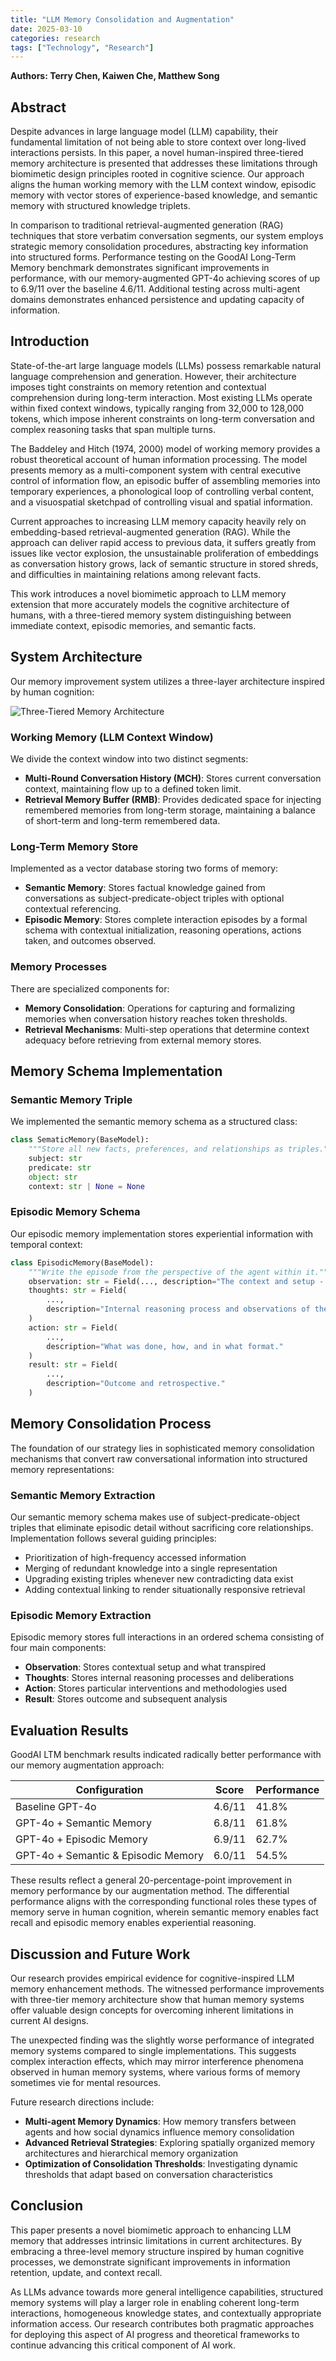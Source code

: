 ```yaml
---
title: "LLM Memory Consolidation and Augmentation"
date: 2025-03-10
categories: research
tags: ["Technology", "Research"]
---
```

**Authors: Terry Chen, Kaiwen Che, Matthew Song**

## Abstract
Despite advances in large language model (LLM) capability, their fundamental limitation of not being able to store context over long-lived interactions persists. In this paper, a novel human-inspired three-tiered memory architecture is presented that addresses these limitations through biomimetic design principles rooted in cognitive science. Our approach aligns the human working memory with the LLM context window, episodic memory with vector stores of experience-based knowledge, and semantic memory with structured knowledge triplets. 

In comparison to traditional retrieval-augmented generation (RAG) techniques that store verbatim conversation segments, our system employs strategic memory consolidation procedures, abstracting key information into structured forms. Performance testing on the GoodAI Long-Term Memory benchmark demonstrates significant improvements in performance, with our memory-augmented GPT-4o achieving scores of up to 6.9/11 over the baseline 4.6/11. Additional testing across multi-agent domains demonstrates enhanced persistence and updating capacity of information.

## Introduction
State-of-the-art large language models (LLMs) possess remarkable natural language comprehension and generation. However, their architecture imposes tight constraints on memory retention and contextual comprehension during long-term interaction. Most existing LLMs operate within fixed context windows, typically ranging from 32,000 to 128,000 tokens, which impose inherent constraints on long-term conversation and complex reasoning tasks that span multiple turns.

The Baddeley and Hitch (1974, 2000) model of working memory provides a robust theoretical account of human information processing. The model presents memory as a multi-component system with central executive control of information flow, an episodic buffer of assembling memories into temporary experiences, a phonological loop of controlling verbal content, and a visuospatial sketchpad of controlling visual and spatial information.

Current approaches to increasing LLM memory capacity heavily rely on embedding-based retrieval-augmented generation (RAG). While the approach can deliver rapid access to previous data, it suffers greatly from issues like vector explosion, the unsustainable proliferation of embeddings as conversation history grows, lack of semantic structure in stored shreds, and difficulties in maintaining relations among relevant facts.

This work introduces a novel biomimetic approach to LLM memory extension that more accurately models the cognitive architecture of humans, with a three-tiered memory system distinguishing between immediate context, episodic memories, and semantic facts.

## System Architecture
Our memory improvement system utilizes a three-layer architecture inspired by human cognition:

![Three-Tiered Memory Architecture](/images/projects/human-inspired-llm-memory/memory-architecture.png)

### Working Memory (LLM Context Window)
We divide the context window into two distinct segments:
- **Multi-Round Conversation History (MCH)**: Stores current conversation context, maintaining flow up to a defined token limit.
- **Retrieval Memory Buffer (RMB)**: Provides dedicated space for injecting remembered memories from long-term storage, maintaining a balance of short-term and long-term remembered data.

### Long-Term Memory Store
Implemented as a vector database storing two forms of memory:
- **Semantic Memory**: Stores factual knowledge gained from conversations as subject-predicate-object triples with optional contextual referencing.
- **Episodic Memory**: Stores complete interaction episodes by a formal schema with contextual initialization, reasoning operations, actions taken, and outcomes observed.

### Memory Processes
There are specialized components for:
- **Memory Consolidation**: Operations for capturing and formalizing memories when conversation history reaches token thresholds.
- **Retrieval Mechanisms**: Multi-step operations that determine context adequacy before retrieving from external memory stores.

## Memory Schema Implementation

### Semantic Memory Triple
We implemented the semantic memory schema as a structured class:

```python
class SematicMemory(BaseModel):
    """Store all new facts, preferences, and relationships as triples."""
    subject: str
    predicate: str
    object: str
    context: str | None = None
```

### Episodic Memory Schema
Our episodic memory implementation stores experiential information with temporal context:

```python
class EpisodicMemory(BaseModel):
    """Write the episode from the perspective of the agent within it."""
    observation: str = Field(..., description="The context and setup - what happened")
    thoughts: str = Field(
        ...,
        description="Internal reasoning process and observations of the agent"
    )
    action: str = Field(
        ...,
        description="What was done, how, and in what format."
    )
    result: str = Field(
        ...,
        description="Outcome and retrospective."
    )
```

## Memory Consolidation Process
The foundation of our strategy lies in sophisticated memory consolidation mechanisms that convert raw conversational information into structured memory representations:

### Semantic Memory Extraction
Our semantic memory schema makes use of subject-predicate-object triples that eliminate episodic detail without sacrificing core relationships. Implementation follows several guiding principles:
- Prioritization of high-frequency accessed information
- Merging of redundant knowledge into a single representation
- Upgrading existing triples whenever new contradicting data exist
- Adding contextual linking to render situationally responsive retrieval

### Episodic Memory Extraction
Episodic memory stores full interactions in an ordered schema consisting of four main components:
- **Observation**: Stores contextual setup and what transpired
- **Thoughts**: Stores internal reasoning processes and deliberations
- **Action**: Stores particular interventions and methodologies used
- **Result**: Stores outcome and subsequent analysis

## Evaluation Results
GoodAI LTM benchmark results indicated radically better performance with our memory augmentation approach:

| Configuration | Score | Performance |
|---------------|-------|-------------|
| Baseline GPT-4o | 4.6/11 | 41.8% |
| GPT-4o + Semantic Memory | 6.8/11 | 61.8% |
| GPT-4o + Episodic Memory | 6.9/11 | 62.7% |
| GPT-4o + Semantic & Episodic Memory | 6.0/11 | 54.5% |

These results reflect a general 20-percentage-point improvement in memory performance by our augmentation method. The differential performance aligns with the corresponding functional roles these types of memory serve in human cognition, wherein semantic memory enables fact recall and episodic memory enables experiential reasoning.

## Discussion and Future Work
Our research provides empirical evidence for cognitive-inspired LLM memory enhancement methods. The witnessed performance improvements with three-tier memory architecture show that human memory systems offer valuable design concepts for overcoming inherent limitations in current AI designs.

The unexpected finding was the slightly worse performance of integrated memory systems compared to single implementations. This suggests complex interaction effects, which may mirror interference phenomena observed in human memory systems, where various forms of memory sometimes vie for mental resources.

Future research directions include:
- **Multi-agent Memory Dynamics**: How memory transfers between agents and how social dynamics influence memory consolidation
- **Advanced Retrieval Strategies**: Exploring spatially organized memory architectures and hierarchical memory organization
- **Optimization of Consolidation Thresholds**: Investigating dynamic thresholds that adapt based on conversation characteristics

## Conclusion
This paper presents a novel biomimetic approach to enhancing LLM memory that addresses intrinsic limitations in current architectures. By embracing a three-level memory structure inspired by human cognitive processes, we demonstrate significant improvements in information retention, update, and context recall.

As LLMs advance towards more general intelligence capabilities, structured memory systems will play a larger role in enabling coherent long-term interactions, homogeneous knowledge states, and contextually appropriate information access. Our research contributes both pragmatic approaches for deploying this aspect of AI progress and theoretical frameworks to continue advancing this critical component of AI work. 